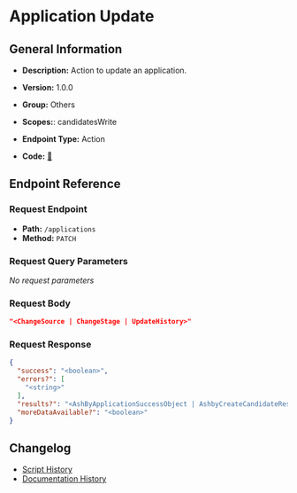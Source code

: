 # Application Update

## General Information

- **Description:** Action to update an application.

- **Version:** 1.0.0
- **Group:** Others
- **Scopes:**: candidatesWrite
- **Endpoint Type:** Action
- **Code:** [🔗](https://github.com/NangoHQ/integration-templates/tree/main/integrations/ashby/actions/application-update.ts)


## Endpoint Reference

### Request Endpoint

- **Path:** `/applications`
- **Method:** `PATCH`

### Request Query Parameters

_No request parameters_

### Request Body

```json
"<ChangeSource | ChangeStage | UpdateHistory>"
```

### Request Response

```json
{
  "success": "<boolean>",
  "errors?": [
    "<string>"
  ],
  "results?": "<AshByApplicationSuccessObject | AshbyCreateCandidateResponse | InterviewStageListResponse>",
  "moreDataAvailable?": "<boolean>"
}
```

## Changelog

- [Script History](https://github.com/NangoHQ/integration-templates/commits/main/integrations/ashby/actions/application-update.ts)
- [Documentation History](https://github.com/NangoHQ/integration-templates/commits/main/integrations/ashby/actions/application-update.md)

<!-- END  GENERATED CONTENT -->















